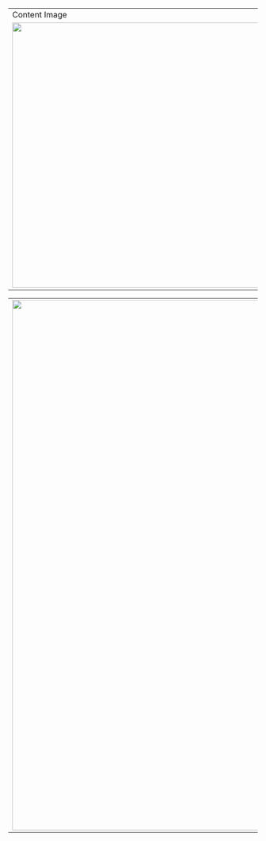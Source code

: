 <table>
  <tr>
    <td>Content Image</td>
     <td>Stylized Image</td>
  </tr>
  <tr>
    <td><img src="https://github.com/emreyesilyurt/neural_style_transfer/blob/master/content.jpg?raw=true" width=535 ></td>
    <td><img src="https://github.com/emreyesilyurt/neural_style_transfer/blob/master/stylized-image.png?raw=true" width=535 ></td>
  </tr>
   </table>
 <table>

  <tr>
  	    <td><img src=" https://github.com/emreyesilyurt/neural_style_transfer/blob/master/style.jpg?raw=true" width=1070 ></td>
  </tr>
 </table>


